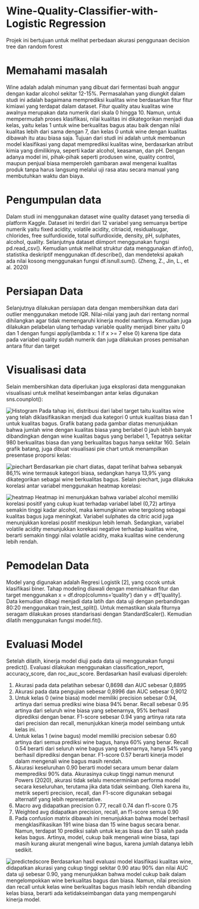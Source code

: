 # Wine-Quality-Classifier-with-Logistic Regression
Projek ini bertujuan untuk melihat perbedaan akurasi penggunaan decision tree dan random forest

# Memahami masalah
Wine adalah adalah minuman yang dibuat dari fermentasi buah anggur dengan kadar alcohol sekitar 12-15%. Permasalahan yang diungkit dalam studi ini adalah bagaimana memprediksi kualitas wine berdasarkan fitur fitur kimiawi yang terdapat dalam dataset. Fitur quality atau kualitas wine awalnya merupakan data numerik dari skala 0 hingga 10. Namun, untuk mempermudah proses klasifikasi, nilai kualitas ini dikategorikan menjadi dua kelas, yaitu kelas 1 untuk wine berkualitas bagus atau baik dengan nilai kualitas lebih dari sama dengan 7, dan kelas 0 untuk wine dengan kualitas dibawah itu atau biasa saja. Tujuan dari studi ini adalah untuk membanun
model klasifikasi yang dapat memprediksi kualitas wine, berdasarkan atribut kimia yang dimilikinya, seperti kadar alcohol, keasaman, dan pH. Dengan adanya model ini, pihak-pihak seperti produsen wine, quality control, maupun penjual biasa memperoleh gambaran awal mengenai kualitas produk tanpa harus langsung melalui uji rasa atau secara manual yang membutuhkan waktu dan biaya.

# Pengumpulan data
Dalam studi ini menggunakan dataset wine quality dataset yang tersedia di platform Kaggle. Dataset ini terdiri dari 12 variabel yang semuanya bertipe numerik yaitu fixed acidity, volatile acidity, citriacid, residualsugar, chlorides, free sulfurdioxide, total sulfurdioxide, density, pH, sulphates, alcohol, quality. Selanjutnya dataset diimport menggunakan fungsi pd.read_csv(). Kemudian untuk melihat struktur data menggunakan df.info(), statistika deskriptif menggunakan df.describe(), dan mendeteksi apakah ada nilai kosong menggunakan fungsi df.isnull.sum(). (Zheng, Z., Jin, L., et al. 2020)

# Persiapan Data
Selanjutnya dilakukan persiapan data dengan membersihkan data dari outlier menggunakan metode IQR. Nilai-nilai yang jauh dari rentang normal dihilangkan agar tidak memengaruhi kinerja model nantinya. Kemudian juga dilakukan pelabelan ulang terhadap variable quality menjadi biner yaitu 0
dan 1 dengan fungsi apply(lambda x: 1 if x >= 7 else 0) karena tipe data pada variabel quality sudah numerik dan juga dilakukan proses pemisahan antara fitur dan target

# Visualisasi data
Selain membersihkan data diperlukan juga eksplorasi data menggunakan visualisasi untuk melihat keseimbangan antar kelas digunakan sns.counplot():

![Histogram](distribusikualitas.png)
Pada tahap ini, distribusi dari label target taitu kualitas wine yang telah diklasifikasikan menjadi dua kategori 0 untuk kualitas biasa dan 1 untuk kualitas bagus. Grafik batang pada gambar diatas menunjukkan bahwa jumlah wine dengan kualitas biasa yang berlabel 0 jauh lebih banyak dibandingkan dengan wine kualitas bagus yang berlabel 1, Tepatnya sekitar 980 berkualitas biasa dan yang berkualitas bagus hanya sekitar 160. Selain grafik batang, juga dibuat visualisasi pie chart untuk menampilkan presentase proporsi kelas:

![piechart](presentasewine.png)
Berdasarkan pie chart diatas, dapat terlihat bahwa sebanyak 86,1% wine termasuk kategori biasa, sedangkan hanya 13,9% yang dikategorikan sebagai wine berkualitas bagus. Selain piechart, juga dilakuka korelasi antar variabel menggunakan heatmap korelasi:

![heatmap](heatmap_wine.png)
Heatmap ini menunjukkan bahwa variabel alcohol memiliki korelasi positif yang cukup kuat terhadap variabel label (0,72) artinya semakin tinggi kadar alcohol, maka kemungkinan wine tergolong sebagai kualitas bagus juga meningkat. Variabel sulphates da citric acid juga menunjukkan korelasi positif meskipun lebih lemah. Sedangkan, variabel volatile acidity menunjukkan korekasi negative terhadap kualitas wine, berarti semakin tinggi nilai volatile acidity, maka kualitas wine cenderung lebih rendah.

# Pemodelan Data
Model yang digunakan adalah Regresi Logistik [2], yang cocok untuk klasifikasi biner. Tahap modeling diawali dengan memisahkan fitur dan target menggunakan x = df.drop(columns=’quality’) dan y = df[‘quality]. Data kemudian dibagi menjadi data latih dan data uji dengan perbandingan
80:20 menggunakan train_test_split(). Untuk memastikan skala fiturnya seragam dilakukan proses standarisasi dengan StandardScaler(). Kemudian dilatih menggunakan fungsi model.fit().

# Evaluasi Model
Setelah dilatih, kinerja model diuji pada data uji menggunakan fungsi predict(). Evaluasi dilakukan menggunakan classification_report, accuracy_score, dan roc_auc_score. Berdasarkan hasil evaluasi diperoleh:
1. Akurasi pada data pelatihan sebesar 0,8698 dan AUC sebesar 0,8895
2.  Akurasi pada data pengujian sebesar 0,8996 dan AUC sebesar 0,9012
3. Untuk kelas 0 (wine biasa) model memiliki precision sebesar 0.94, artinya dari semua prediksi wine biasa 94% benar. Recall sebesar 0.95 artinya dari seluruh wine biasa yang sebenarnya, 95% berhasil diprediksi dengan benar. F1-score sebesar 0.94 yang artinya rata rata dari precision dan recall, menunjukkan kinerja model seimbang untuk kelas ini.
4. Untuk kelas 1 (wine bagus) model memiliki precision sebesar 0.60 artinya dari semua prediksi wine bagus, hanya 60% yang benar. Recall 0.54 berarti dari seluruh wine bagus yang sebenarnya, hanya 54% yang berhasil diprediksi dengan benar. F1-score 0.57 berarti kinerja model dalam mengenali wine bagus masih rendah.
5. Akurasi keseluruhan 0.90 berarti model secara umum benar dalam memprediksi 90% data. Akurasinya cukup tinggi namun menurut Powers (2020), akurasi tidak selalu mencerminkan performa model secara keseluruhan, terutama jika data tidak seimbang. Oleh karena itu, metrik seperti precision, recall, dan F1-score digunakan sebagai alternatif yang lebih representative.
6. Macro avg didapatkan precision 0.77, recall 0.74 dan f1-score 0.75
7. Weighted avg didapatkan precision, recall, an f1-score semua 0.90
8. Pada confusion matrix dibawah ini menunjukkan bahwa model berhasil mengklasifikasikan 191 wine biasa dan 15 wine bagus secara benar. Namun, terdapat 10 prediksi salah untuk ke;as biasa dan 13 salah pada kelas bagus. Artinya, model, cukup baik mengenali wine biasa, tapi masih kurang akurat mengenali wine bagus, karena jumlah datanya lebih sedikit.

![predictedscore](eval.png)
Berdasarkan hasil evaluasi model klasifikasi kualitas wine, didapatkan akurasi yang cukup tinggi sekitar 0.90 atau 90% dan nilai AUC data uji sebesar 0.90, yang menunjukkan bahwa model cukup baik dalam mengelompokkan wine berkualitas bagus dan biasa. Namun, nilai precision dan recall untuk kelas wine berkualitas bagus masih lebih rendah dibanding kelas biasa, berarti ada ketidakseimbangan data yang mempengaruhi kinerja model.
